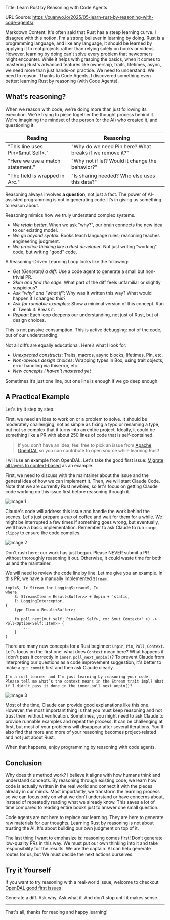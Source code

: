 Title: Learn Rust by Reasoning with Code Agents

URL Source: https://xuanwo.io/2025/05-learn-rust-by-reasoning-with-code-agents/

Markdown Content:
It's often said that Rust has a steep learning curve. I disagree with this notion. I'm a strong believer in learning by doing. Rust is a programming language, and like any language, it should be learned by applying it to real projects rather than relying solely on books or videos. However, learning by doing can't solve every problem that newcomers might encounter. While it helps with grasping the basics, when it comes to mastering Rust's advanced features like ownership, traits, lifetimes, async, we need more than just hands-on practice. We need to understand. We need to reason. Thanks to Code Agents, I discovered something even better: learning Rust by reasoning (with Code Agents).

What’s reasoning?
-----------------

When we reason with code, we're doing more than just following its execution. We're trying to piece together the thought process behind it. We're imagining the mindset of the person (or the AI) who created it, and questioning it.

| Reading | Reasoning |
| --- | --- |
| "This line uses Pin<&mut Self>." | "Why do we need Pin here? What breaks if we remove it?" |
| "Here we use a match statement." | "Why not if let? Would it change the behavior?" |
| "The field is wrapped in Arc." | "Is sharing needed? Who else uses this data?" |

Reasoning always involves **a question**, not just a fact. The power of AI-assisted programming is not in generating code. It’s in giving us something to reason about.

Reasoning mimics how we truly understand complex systems.

*   _We retain better_. When we ask "why?", our brain connects the new idea to our existing model.
*   _We go beyond syntax_. Books teach language rules; reasoning teaches engineering judgment.
*   _We practice thinking like a Rust developer_. Not just writing "working" code, but writing "good" code.

A Reasoning-Driven Learning Loop looks like the following:

*   _Get (Generate) a diff_: Use a code agent to generate a small but non-trivial PR.
*   _Skim and find the edge_: What part of the diff feels unfamiliar or slightly suspicious?
*   _Ask "why" and "what if"_: Why was it written this way? What would happen if I changed this?
*   _Ask for runnable examples_: Show a minimal version of this concept. Run it. Tweak it. Break it.
*   _Repeat_: Each loop deepens our understanding, not just of Rust, but of design choices.

This is not passive consumption. This is active debugging: not of the code, but of our understanding.

Not all diffs are equally educational. Here’s what I look for:

*   _Unexpected constructs_: Traits, macros, async blocks, lifetimes, Pin, etc.
*   _Non-obvious design choices_: Wrapping types in Box, using trait objects, error handling via thiserror, etc.
*   _New concepts I haven’t mastered yet_

Sometimes it’s just one line, but one line is enough if we go deep enough.

A Practical Example
-------------------

Let's try it step by step.

First, we need an idea to work on or a problem to solve. It should be moderately challenging, not as simple as fixing a typo or renaming a type, but not so complex that it turns into an entire project. Ideally, it could be something like a PR with about 250 lines of code that is self-contained.

> If you don't have an idea, feel free to pick an issue from [Apache OpenDAL](https://github.com/apache/opendal/contribute) so you can contribute to open source while learning Rust!

I will use an example from OpenDAL. Let's take the good first issue: [Migrate all layers to context-based](https://github.com/apache/opendal/issues/5773) as an example.

First, we need to discuss with the maintainer about the issue and the general idea of how we can implement it. Then, we will start Claude Code. Note that we are currently Rust newbies, so let's focus on getting Claude code working on this issue first before reasoning through it.

![Image 1](https://xuanwo.io/2025/05-learn-rust-by-reasoning-with-code-agents/start.png)

Claude's code will address this issue and handle the work behind the scenes. Let's just prepare a cup of coffee and wait for them for a while. We might be interrupted a few times if something goes wrong, but eventually, we'll have a basic implementation. Remember to ask Claude to run `cargo clippy` to ensure the code compiles.

![Image 2](https://xuanwo.io/2025/05-learn-rust-by-reasoning-with-code-agents/finish.png)

Don't rush here; our work has just begun. Please NEVER submit a PR without thoroughly reasoning it out. Otherwise, it could waste time for both us and the maintainer.

We will need to review the code line by line. Let me give you an example. In this PR, we have a manually implemented `Stream`:

```
impl<S, I> Stream for LoggingStream<S, I>
where
    S: Stream<Item = Result<Buffer>> + Unpin + 'static,
    I: LoggingInterceptor,
{
    type Item = Result<Buffer>;

    fn poll_next(mut self: Pin<&mut Self>, cx: &mut Context<'_>) -> Poll<Option<Self::Item>> {
        ...
    }
}
```

There are many new concepts for a Rust beginner: `Unpin`, `Pin`, `Poll`, `Context`. Let's focus on the first one: what does `Context` mean here? What happens if I don't pass it correctly in `inner.poll_next_unpin()`? To prevent Claude from interpreting our questions as a code improvement suggestion, it's better to make a `git commit` first and then ask Claude clearly.

```
I’m a rust learner and I’m just learning by reasoning your code. Please tell me what’s the context means in the Stream trait impl? What if I didn’t pass it done in the inner.poll_next_unpin()?
```

![Image 3](https://xuanwo.io/2025/05-learn-rust-by-reasoning-with-code-agents/question.png)

Most of the time, Claude can provide good explanations like this one. However, the most important thing is that you must keep reasoning and not trust them without verification. Sometimes, you might need to ask Claude to provide runnable examples and repeat the process. It can be challenging at first, but most of your problems will disappear after several iterations. You'll also find that more and more of your reasoning becomes project-related and not just about Rust.

When that happens, enjoy programming by reasoning with code agents.

Conclusion
----------

Why does this method work? I believe it aligns with how humans think and understand concepts. By reasoning through existing code, we learn how code is actually written in the real world and connect it with the pieces already in our minds. Most importantly, we transform the learning process so we can focus only on what we don't understand or have concerns about, instead of repeatedly reading what we already know. This saves a lot of time compared to reading entire books just to answer one small question.

Code agents are not here to replace our learning. They are here to generate raw materials for our thoughts. Learning Rust by reasoning is not about trusting the AI. It's about building our own judgment on top of it.

The last thing I want to emphasize is: reasoning comes first! Don’t generate low-quality PRs in this way. We must put our own thinking into it and take responsibility for the results. We are the captain. AI can help generate routes for us, but We must decide the next actions ourselves.

Try it Yourself
---------------

If you want to try reasoning with a real-world issue, welcome to checkout [OpenDAL good first issues](https://github.com/apache/opendal/contribute)

Generate a diff. Ask why. Ask what if. And don’t stop until it makes sense.

* * *

That's all, thanks for reading and happy learning!